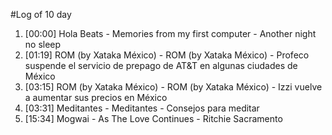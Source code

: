 #Log of 10 day

1. [00:00] Hola Beats - Memories from my first computer - Another night no sleep
1. [01:19] ROM (by Xataka México) - ROM (by Xataka México) - Profeco suspende el servicio de prepago de AT&T en algunas ciudades de México
1. [03:15] ROM (by Xataka México) - ROM (by Xataka México) - Izzi vuelve a aumentar sus precios en México
1. [03:31] Meditantes - Meditantes - Consejos para meditar
1. [15:34] Mogwai - As The Love Continues - Ritchie Sacramento
